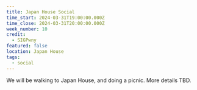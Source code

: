 ```yaml
---
title: Japan House Social
time_start: 2024-03-31T19:00:00.000Z
time_close: 2024-03-31T20:00:00.000Z
week_number: 10
credit:
  - SIGPwny
featured: false
location: Japan House
tags:
  - social
---
```

We will be walking to Japan House, and doing a picnic. More details TBD.